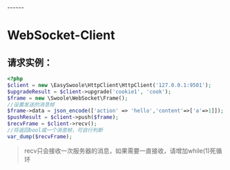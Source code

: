 <head>
     <title>EasySwoole websocket客户端|swoole websocket客户端|websocket客户端|php websocket客户端</title>
     <meta name="keywords" content="EasySwoole websocket客户端|swoole websocket客户端|websocket客户端|php websocket客户端"/>
     <meta name="description" content="EasySwoole websocket客户端|swoole websocket客户端|websocket客户端|php websocket客户端"/>
</head>
---<head>---

# WebSocket-Client

## 请求实例：
````php
<?php
$client = new \EasySwoole\HttpClient\HttpClient('127.0.0.1:9501');
$upgradeResult = $client->upgrade('cookie1', 'cook');
$frame = new \Swoole\WebSocket\Frame();
//设置发送的消息帧
$frame->data = json_encode(['action' => 'hello','content'=>['a'=>1]]);
$pushResult = $client->push($frame);
$recvFrame = $client->recv();
//将返回bool或一个消息帧，可自行判断
var_dump($recvFrame);
````
> recv只会接收一次服务器的消息，如果需要一直接收，请增加while(1)死循环

